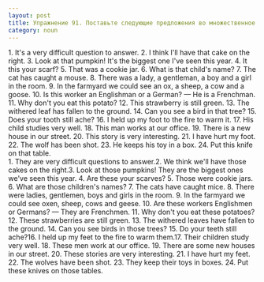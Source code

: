 ```yaml
---
layout: post
title: Упражнение 91. Поставьте следующие предложения во множественное число.
category: noun
---
```

<section class="question">
1. It's a very difficult question to answer. 2. I think I'll have that cake on the right. 3. Look at that pumpkin! It's the biggest one I've seen this year. 4. It this your scarf? 5. That was a cookie jar. 6. What is that child's name? 7. The cat has caught a mouse. 8. There was a lady, a gentleman, a boy and a girl in the room. 9. In the farmyard we could see an ox, a sheep, a cow and a goose. 10. Is this worker an Englishman or a German? — He is a Frenchman. 11. Why don't you eat this potato? 12. This strawberry is still green. 13. The withered leaf has fallen to the ground. 14. Can you see a bird in that tree? 15. Does your tooth still ache? 16. I held up my foot to the fire to warm it. 17. His child studies very well. 18. This man works at our office. 19. There is a new house in our street. 20. This story is very interesting. 21. I have hurt my foot. 22. The wolf has been shot. 23. He keeps his toy in a box. 24. Put this knife on that table.
</section>

<section class="answer">
1. They are very 
difficult questions to answer.2. We think we'll have those cakes on the 
right.3. Look at those pumpkins! They are 
the biggest ones we've seen this year. 4. 
Are these your scarves? 5. Those were cookie jars. 6. What are those 
children's names? 7. The cats have caught mice. 8. There were ladies, gentlemen, 
boys and girls in the room. 9. In the farmyard we could see oxen, sheep, cows 
and geese. 10. Are these workers Englishmen or Germans? — They are Frenchmen. 
11. Why don't you eat these potatoes? 12. These strawberries are still green. 
13. The withered leaves have fallen to the ground. 14. Can you see birds in those trees? 15. Do your teeth still 
ache?16. I held up my feet to the fire to warm 
them.17. Their children study very well. 18. These men work 
at our office. 19. There are some new 
houses in our street. 20. These 
stories are very interesting. 21. I have hurt my feet. 22. The wolves have been 
shot. 23. They keep their toys in boxes. 24. Put these knives on those 
tables. 
 
</section>